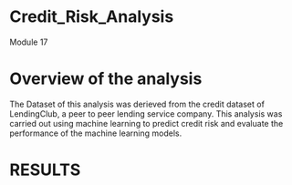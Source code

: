 # Credit_Risk_Analysis
Module 17


# Overview of the analysis

The Dataset of this analysis was derieved from the credit dataset of  LendingClub, a peer to peer lending service company.
     This analysis was carried out using machine learning to predict credit risk and evaluate the performance of the machine learning models. 
     
     
# RESULTS

